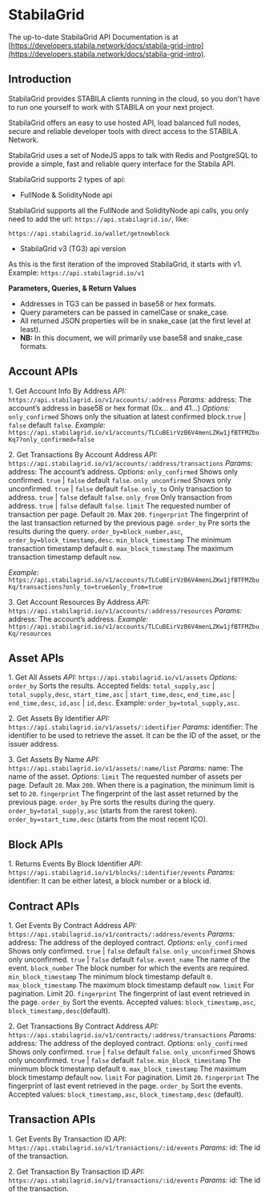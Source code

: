 # StabilaGrid

The up-to-date StabilaGrid API Documentation is at [https://developers.stabila.network/docs/stabila-grid-intro](https://developers.stabila.network/docs/stabila-grid-intro).

## Introduction

StabilaGrid provides STABILA clients running in the cloud, so you don't have to run one yourself to work with STABILA on your next project.

StabilaGrid offers an easy to use hosted API, load balanced full nodes, secure and reliable developer tools with direct access to the STABILA Network.

StabilaGrid uses a set of NodeJS apps to talk with Redis and PostgreSQL to provide a simple, fast and reliable query interface for the Stabila API.

StabilaGrid supports 2 types of api:

- FullNode & SolidityNode api

StabilaGrid supports all the FullNode and SolidityNode api calls, you only need to add the url: `https://api.stabilagrid.io/`, like:

`https://api.stabilagrid.io/wallet/getnowblock`

- StabilaGrid v3 (TG3) api version

As this is the first iteration of the improved StabilaGrid, it starts with v1.
Example: `https://api.stabilagrid.io/v1`

**Parameters, Queries, & Return Values**

- Addresses in TG3 can be passed in base58 or hex formats.
- Query parameters can be passed in camelCase or snake_case.
- All returned JSON properties will be in snake_case (at the first level at least).
- **NB:** In this document, we will primarily use base58 and snake_case formats.

## Account APIs

1.&nbsp;Get Account Info By Address
*API:*
`https://api.stabilagrid.io/v1/accounts/:address`
*Params:*
address: The account’s address in base58 or hex format (0x... and 41...)
*Options:*
`only_confirmed` Shows only the situation at latest confirmed block.`true` | `false` default `false`.
*Example:*
`https://api.stabilagrid.io/v1/accounts/TLCuBEirVzB6V4menLZKw1jfBTFMZbuKq7?only_confirmed=false`


2.&nbsp;Get Transactions By Account Address
*API:*
`https://api.stabilagrid.io/v1/accounts/:address/transactions`
*Params:*
address: The account’s address.
*Options:*
`only_confirmed` Shows only confirmed. `true` | `false` default `false`.
`only_unconfirmed` Shows only unconfirmed. `true` | `false` default `false`.
`only_to` Only transaction to address. `true` | `false` default `false`.
`only_from` Only transaction from address. `true` | `false` default `false`.
`limit` The requested number of transaction per page. Default `20`. Max `200`.
`fingerprint` The fingerprint of the last transaction returned by the previous page.
`order_by` Pre sorts the results during the query. `order_by=block_number,asc`, `order_by=block_timestamp,desc`. `min_block_timestamp` The minimum transaction timestamp default `0`. `max_block_timestamp` The maximum transaction timestamp default `now`.

*Example:*
`https://api.stabilagrid.io/v1/accounts/TLCuBEirVzB6V4menLZKw1jfBTFMZbuKq/transactions?only_to=true&only_from=true`


3.&nbsp;Get Account Resources By Address
*API:*
`https://api.stabilagrid.io/v1/accounts/:address/resources`
*Params:*
address: The account’s address.
*Example:*
`https://api.stabilagrid.io/v1/accounts/TLCuBEirVzB6V4menLZKw1jfBTFMZbuKq/resources`

## Asset APIs

1.&nbsp;Get All Assets
*API:*
`https://api.stabilagrid.io/v1/assets`
*Options:*
`order_by` Sorts the results. Accepted fields: `total_supply,asc` | `total_supply,desc`, `start_time,asc` | `start_time,desc`, `end_time,asc` | `end_time,desc`, `id,asc` | `id,desc`. Example: `order_by=total_supply,asc`.

2.&nbsp;Get Assets By Identifier
*API:*
`https://api.stabilagrid.io/v1/assets/:identifier`
*Params:*
identifier: The identifier to be used to retrieve the asset. It can be the ID of the asset, or the issuer address.

3.&nbsp;Get Assets By Name
*API:*
`https://api.stabilagrid.io/v1/assets/:name/list`
*Params:*
name: The name of the asset.
*Options:*
`limit` The requested number of assets per page. Default `20`. Max `200`. When there is a pagination, the minimum limit is set to `20`.
`fingerprint` The fingerprint of the last asset returned by the previous page.
`order_by` Pre sorts the results during the query. `order_by=total_supply,asc` (starts from the rarest token). `order_by=start_time,desc` (starts from the most recent ICO).

## Block APIs

1.&nbsp;Returns Events By Block Identifier
*API:*
`https://api.stabilagrid.io/v1/blocks/:identifier/events`
*Params:*
identifier: It can be either latest, a block number or a block id.

## Contract APIs

1.&nbsp;Get Events By Contract Address
*API:*
`https://api.stabilagrid.io/v1/contracts/:address/events`
*Params:*
address: The address of the deployed contract.
*Options:*
`only_confirmed` Shows only confirmed. `true` | `false` default `false`.
`only_unconfirmed` Shows only unconfirmed. `true` | `false` default `false`.
`event_name` The name of the event.
`block_number` The block number for which the events are required.
`min_block_timestamp` The minimum block timestamp default `0`.
`max_block_timestamp` The maximum block timestamp default `now`.
`limit` For pagination. Limit 20.
`fingerprint` The fingerprint of last event retrieved in the page.
`order_by` Sort the events. Accepted values: `block_timestamp,asc`, `block_timestamp,desc`(default).

2.&nbsp;Get Transactions By Contract Address
*API:*
`https://api.stabilagrid.io/v1/contracts/:address/transactions`
*Params:*
address: The address of the deployed contract.
*Options:*
`only_confirmed` Shows only confirmed. `true` | `false` default `false`.
`only_unconfirmed` Shows only unconfirmed. `true` | `false` default `false`.
`min_block_timestamp` The minimum block timestamp default `0`.
`max_block_timestamp` The maximum block timestamp default `now`.
`limit` For pagination. Limit `20`.
`fingerprint` The fingerprint of last event retrieved in the page.
`order_by` Sort the events. Accepted values: `block_timestamp,asc`, `block_timestamp,desc` (default).

## Transaction APIs

1.&nbsp;Get Events By Transaction ID
*API:*
`https://api.stabilagrid.io/v1/transactions/:id/events`
*Params:*
id: The id of the transaction.

2.&nbsp;Get Transaction By Transaction ID
*API:*
`https://api.stabilagrid.io/v1/transactions/:id/events`
*Params:*
id: The id of the transaction.
